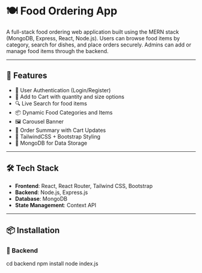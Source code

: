 # 🍽️ Food Ordering App

A full-stack food ordering web application built using the MERN stack (MongoDB, Express, React, Node.js). Users can browse food items by category, search for dishes, and place orders securely. Admins can add or manage food items through the backend.

---

## 🚀 Features

- 🔐 User Authentication (Login/Register)
- 🛒 Add to Cart with quantity and size options
- 🔍 Live Search for food items
- 📦 Dynamic Food Categories and Items
- 🖼️ Carousel Banner
- 🧾 Order Summary with Cart Updates
- 🎨 TailwindCSS + Bootstrap Styling
- 💾 MongoDB for Data Storage

---

## 🛠️ Tech Stack

- **Frontend**: React, React Router, Tailwind CSS, Bootstrap
- **Backend**: Node.js, Express.js
- **Database**: MongoDB
- **State Management**: Context API

---

## 📦 Installation

### 🔧 Backend


cd backend
npm install
node index.js
